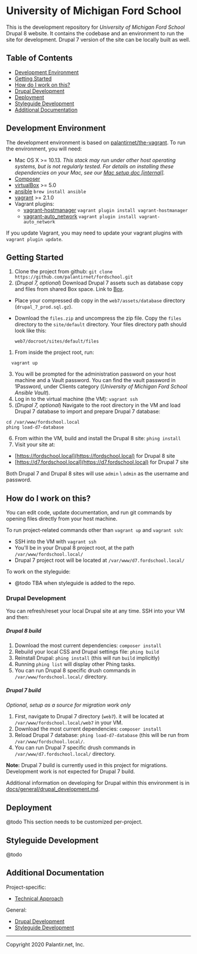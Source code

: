 # University of Michigan Ford School

This is the development repository for *University of Michigan Ford School* Drupal 8 website.
It contains the codebase and an environment to run the site for development. Drupal 7 version of the site can be locally built as well.

## Table of Contents

* [Development Environment](#development-environment)
* [Getting Started](#getting-started)
* [How do I work on this?](#how-do-i-work-on-this)
* [Drupal Development](#drupal-development)
* [Deployment](#Deployment)
* [Styleguide Development](#styleguide-development)
* [Additional Documentation](#additional-documentation)

## Development Environment

The development environment is based on [palantirnet/the-vagrant](https://github.com/palantirnet/the-vagrant).
To run the environment, you will need:

* Mac OS X >= 10.13. _This stack may run under other host operating systems, but is not regularly tested.
For details on installing these dependencies on your Mac,
see our [Mac setup doc [internal]](https://github.com/palantirnet/documentation/wiki/Mac-Setup)._
* [Composer](https://getcomposer.org)
* [virtualBox](https://www.virtualbox.org/wiki/Downloads) >= 5.0
* [ansible](https://github.com/ansible/ansible) `brew install ansible`
* [vagrant](https://www.vagrantup.com/) >= 2.1.0
* Vagrant plugins:
  * [vagrant-hostmanager](https://github.com/smdahlen/vagrant-hostmanager) `vagrant plugin install vagrant-hostmanager`
  * [vagrant-auto_network](https://github.com/oscar-stack/vagrant-auto_network) `vagrant plugin install vagrant-auto_network`

If you update Vagrant, you may need to update your vagrant plugins with `vagrant plugin update`.

## Getting Started

1. Clone the project from github: `git clone https://github.com/palantirnet/fordschool.git`
2. (*Drupal 7, optional*) Download Drupal 7 assets such as database copy and files from shared Box space. Link to [Box](https://app.box.com/folder/110397589252).
  - Place your compressed db copy in the `web7/assets/database` directory (`drupal_7_prod.sql.gz`).
  - Download the `files.zip` and uncompress the zip file. Copy the `files` directory to the `site/default` directory. Your files directory path should look like this:

  	```
  	web7/docroot/sites/default/files
  	```

1. From inside the project root, run:

  ```
    vagrant up
  ```
3. You will be prompted for the administration password on your host machine and a Vault password. You can find the vault password in 1Password, under Clients category (*University of Michigan Ford School Ansible Vault*).
5. Log in to the virtual machine (the VM): `vagrant ssh`
6. (*Drupal 7, optional*) Navigate to the root directory in the VM and load Drupal 7 database to import and prepare Drupal 7 database:

 ```
 cd /var/www/fordschool.local
 phing load-d7-database
 ```

6. From within the VM, build and install the Drupal 8 site: `phing install`
7. Visit your site at:
 - [https://fordschool.local](https://fordschool.local) for Drupal 8 site
 - [https://d7.fordschool.local](https://d7.fordschool.local) for Drupal 7 site

 Both Drupal 7 and Drupal 8 sites will use `admin` \ `admin` as the username and password.


## How do I work on this?

You can edit code, update documentation, and run git commands by opening files directly from your host machine.

To run project-related commands other than `vagrant up` and `vagrant ssh`:

* SSH into the VM with `vagrant ssh`
* You'll be in your Drupal 8 project root, at the path `/var/www/fordschool.local/`
* Drupal 7 project root will be located at `/var/www/d7.fordschool.local/`

To work on the styleguide:

* @todo TBA when styleguide is added to the repo.

### Drupal Development

You can refresh/reset your local Drupal site at any time. SSH into your VM and then:

##### Drupal 8 build

1. Download the most current dependencies: `composer install`
2. Rebuild your local CSS and Drupal settings file: `phing build`
3. Reinstall Drupal: `phing install` (this will run `build` implicitly)
4. Running `phing list` will display other Phing tasks.
5. You can run Drupal 8 specific drush commands in `/var/www/fordschool.local/` directory.

##### Drupal 7 build
*Optional, setup as a source for migration work only*

1. First, navigate to Drupal 7 directory (`web7`). it will be located at `/var/www/fordschool.local/web7` in your VM.
2. Download the most current dependencies: `composer install`
3. Reload Drupal 7 database: `phing load-d7-database` (this will be run from `/var/www/fordschool.local/`.
4. You can run Drupal 7 specific drush commands in `/var/www/d7.fordschool.local/` directory.

**Note:** Drupal 7 build is currently used in this project for migrations. Development work is not expected for Drupal 7 build.

Additional information on developing for Drupal within this environment is in [docs/general/drupal_development.md](docs/general/drupal_development.md).

## Deployment

@todo This section needs to be customized per-project.

## Styleguide Development

@todo

## Additional Documentation

Project-specific:

* [Technical Approach](docs/technical_approach.md)

General:

* [Drupal Development](docs/general/drupal_development.md)
* [Styleguide Development](docs/general/styleguide_development.md)

----
Copyright 2020 Palantir.net, Inc.
